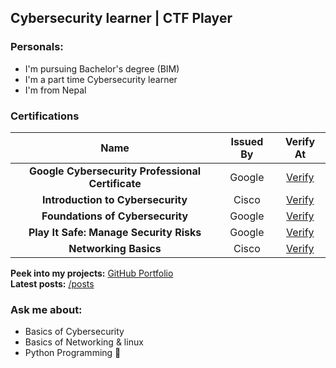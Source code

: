 
## Cybersecurity learner | CTF Player

### **Personals:**
- I'm pursuing Bachelor's degree (BIM)
- I'm a part time Cybersecurity learner
- I'm from Nepal 


### **Certifications**

|                   Name                       |    Issued By     |                                                                                   Verify At                                                                                    |
| :-------------------------------------------------: | :--------------: | :----------------------------------------------------------------------------------------------------------------------------------------------------------------------------: |
| **Google Cybersecurity Professional Certificate**                      |Google   | [Verify](https://coursera.org/share/f4802ac2914d0802fdfc3fc834384a04)     |  
| **Introduction to Cybersecurity**        |        Cisco |  [Verify](https://www.credly.com/badges/dd9f1062-d079-424f-bf69-248c61a0746a/public_url) |
| **Foundations of Cybersecurity**         |       Google |  [Verify](https://www.coursera.org/account/accomplishments/verify/CQMR5MHQSKKK)  |
|   **Play It Safe: Manage Security Risks**  |    Google |  [Verify](https://www.coursera.org/verify/4BS63BFBNSPU)  |
| **Networking Basics**                      |Cisco   | [Verify](https://www.credly.com/badges/7f42f3d5-5d39-4fc3-87e8-2c80aa0fbd78/public_url)     |   
                  




**Peek into my projects:** [GitHub Portfolio](https://github.com/cybercena)  
**Latest posts:** [/posts]()

### **Ask me about:** 
- Basics of Cybersecurity
- Basics of Networking & linux
- Python Programming 🐍


